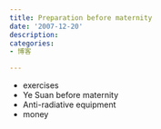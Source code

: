 ```yaml
---
title: Preparation before maternity
date: '2007-12-20'
description:
categories:
- 博客

---
```


- exercises
- Ye Suan before maternity
- Anti-radiative equipment
- money